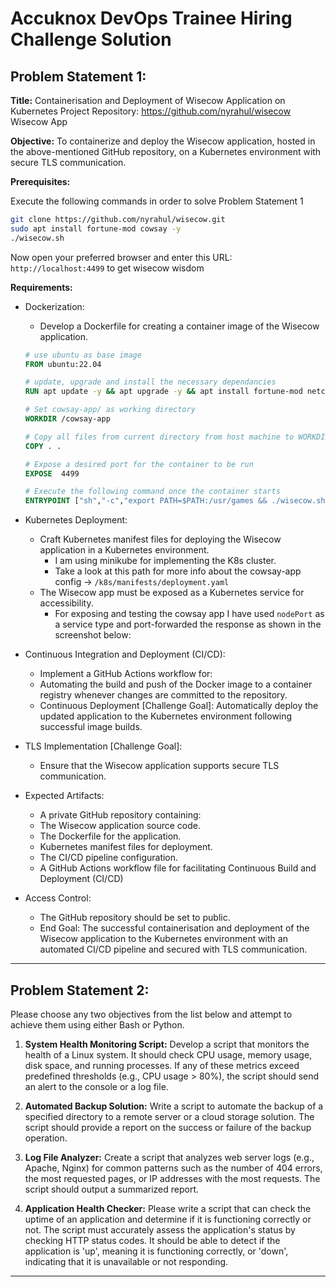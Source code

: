 # Accuknox DevOps Trainee Hiring Challenge Solution

## Problem Statement 1:

**Title:** Containerisation and Deployment of Wisecow Application on Kubernetes Project Repository: https://github.com/nyrahul/wisecow Wisecow App

**Objective:** To containerize and deploy the Wisecow application, hosted in the above-mentioned GitHub repository, on a Kubernetes environment with secure TLS communication.

**Prerequisites:**

Execute the following commands in order to solve Problem Statement 1

```sh
git clone https://github.com/nyrahul/wisecow.git
sudo apt install fortune-mod cowsay -y
./wisecow.sh
```

Now open your preferred browser and enter this URL: `http://localhost:4499` to get wisecow wisdom

**Requirements:**

- Dockerization:

  - Develop a Dockerfile for creating a container image of the Wisecow application.

  ```Dockerfile
  # use ubuntu as base image
  FROM ubuntu:22.04

  # update, upgrade and install the necessary dependancies
  RUN apt update -y && apt upgrade -y && apt install fortune-mod netcat cowsay -y

  # Set cowsay-app/ as working directory
  WORKDIR /cowsay-app

  # Copy all files from current directory from host machine to WORKDIR
  COPY . .

  # Expose a desired port for the container to be run
  EXPOSE  4499

  # Execute the following command once the container starts
  ENTRYPOINT ["sh","-c","export PATH=$PATH:/usr/games && ./wisecow.sh"]
  ```

- Kubernetes Deployment:
  - Craft Kubernetes manifest files for deploying the Wisecow application in a Kubernetes environment.
    - I am using minikube for implementing the K8s cluster.
    - Take a look at this path for more info about the cowsay-app config -> `/k8s/manifests/deployment.yaml`
  - The Wisecow app must be exposed as a Kubernetes service for accessibility.
    - For exposing and testing the cowsay app I have used `nodePort` as a service type and port-forwarded the response as shown in the screenshot below:
- Continuous Integration and Deployment (CI/CD):
  - Implement a GitHub Actions workflow for:
  - Automating the build and push of the Docker image to a container registry whenever changes are committed to the repository.
  - Continuous Deployment [Challenge Goal]: Automatically deploy the updated application to the Kubernetes environment following successful image builds.
- TLS Implementation [Challenge Goal]:
  - Ensure that the Wisecow application supports secure TLS communication.
- Expected Artifacts:
  - A private GitHub repository containing:
  - The Wisecow application source code.
  - The Dockerfile for the application.
  - Kubernetes manifest files for deployment.
  - The CI/CD pipeline configuration.
  - A GitHub Actions workflow file for facilitating Continuous Build and Deployment (CI/CD)
- Access Control:
  - The GitHub repository should be set to public.
  - End Goal: The successful containerisation and deployment of the Wisecow application to the Kubernetes environment with an automated CI/CD pipeline and secured with TLS communication.

---

## Problem Statement 2:

Please choose any two objectives from the list below and attempt to achieve them using either Bash or Python.

1. **System Health Monitoring Script:**
   Develop a script that monitors the health of a Linux system. It should check CPU usage, memory usage, disk space, and running processes. If any of these metrics exceed predefined thresholds (e.g., CPU usage > 80%), the script should send an alert to the console or a log file.

2. **Automated Backup Solution:**
   Write a script to automate the backup of a specified directory to a remote server or a cloud storage solution. The script should provide a report on the success or failure of the backup operation.

3. **Log File Analyzer:**
   Create a script that analyzes web server logs (e.g., Apache, Nginx) for common patterns such as the number of 404 errors, the most requested pages, or IP addresses with the most requests. The script should output a summarized report.

4. **Application Health Checker:**
   Please write a script that can check the uptime of an application and determine if it is functioning correctly or not. The script must accurately assess the application's status by checking HTTP status codes. It should be able to detect if the application is 'up', meaning it is functioning correctly, or 'down', indicating that it is unavailable or not responding.

---
